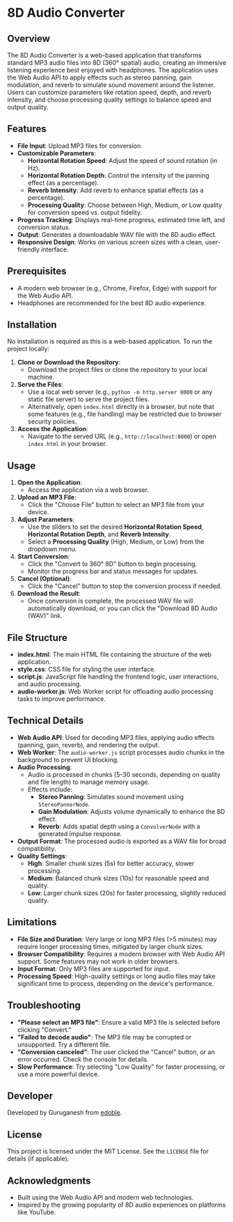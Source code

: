 # 8D Audio Converter

## Overview
The 8D Audio Converter is a web-based application that transforms standard MP3 audio files into 8D (360° spatial) audio, creating an immersive listening experience best enjoyed with headphones. The application uses the Web Audio API to apply effects such as stereo panning, gain modulation, and reverb to simulate sound movement around the listener. Users can customize parameters like rotation speed, depth, and reverb intensity, and choose processing quality settings to balance speed and output quality.

## Features
- **File Input**: Upload MP3 files for conversion.
- **Customizable Parameters**:
  - **Horizontal Rotation Speed**: Adjust the speed of sound rotation (in Hz).
  - **Horizontal Rotation Depth**: Control the intensity of the panning effect (as a percentage).
  - **Reverb Intensity**: Add reverb to enhance spatial effects (as a percentage).
  - **Processing Quality**: Choose between High, Medium, or Low quality for conversion speed vs. output fidelity.
- **Progress Tracking**: Displays real-time progress, estimated time left, and conversion status.
- **Output**: Generates a downloadable WAV file with the 8D audio effect.
- **Responsive Design**: Works on various screen sizes with a clean, user-friendly interface.

## Prerequisites
- A modern web browser (e.g., Chrome, Firefox, Edge) with support for the Web Audio API.
- Headphones are recommended for the best 8D audio experience.

## Installation
No installation is required as this is a web-based application. To run the project locally:

1. **Clone or Download the Repository**:
   - Download the project files or clone the repository to your local machine.
2. **Serve the Files**:
   - Use a local web server (e.g., `python -m http.server 8000` or any static file server) to serve the project files.
   - Alternatively, open `index.html` directly in a browser, but note that some features (e.g., file handling) may be restricted due to browser security policies.
3. **Access the Application**:
   - Navigate to the served URL (e.g., `http://localhost:8000`) or open `index.html` in your browser.

## Usage
1. **Open the Application**:
   - Access the application via a web browser.
2. **Upload an MP3 File**:
   - Click the "Choose File" button to select an MP3 file from your device.
3. **Adjust Parameters**:
   - Use the sliders to set the desired **Horizontal Rotation Speed**, **Horizontal Rotation Depth**, and **Reverb Intensity**.
   - Select a **Processing Quality** (High, Medium, or Low) from the dropdown menu.
4. **Start Conversion**:
   - Click the "Convert to 360° 8D" button to begin processing.
   - Monitor the progress bar and status messages for updates.
5. **Cancel (Optional)**:
   - Click the "Cancel" button to stop the conversion process if needed.
6. **Download the Result**:
   - Once conversion is complete, the processed WAV file will automatically download, or you can click the "Download 8D Audio (WAV)" link.

## File Structure
- **index.html**: The main HTML file containing the structure of the web application.
- **style.css**: CSS file for styling the user interface.
- **script.js**: JavaScript file handling the frontend logic, user interactions, and audio processing.
- **audio-worker.js**: Web Worker script for offloading audio processing tasks to improve performance.

## Technical Details
- **Web Audio API**: Used for decoding MP3 files, applying audio effects (panning, gain, reverb), and rendering the output.
- **Web Worker**: The `audio-worker.js` script processes audio chunks in the background to prevent UI blocking.
- **Audio Processing**:
  - Audio is processed in chunks (5-30 seconds, depending on quality and file length) to manage memory usage.
  - Effects include:
    - **Stereo Panning**: Simulates sound movement using `StereoPannerNode`.
    - **Gain Modulation**: Adjusts volume dynamically to enhance the 8D effect.
    - **Reverb**: Adds spatial depth using a `ConvolverNode` with a generated impulse response.
- **Output Format**: The processed audio is exported as a WAV file for broad compatibility.
- **Quality Settings**:
  - **High**: Smaller chunk sizes (5s) for better accuracy, slower processing.
  - **Medium**: Balanced chunk sizes (10s) for reasonable speed and quality.
  - **Low**: Larger chunk sizes (20s) for faster processing, slightly reduced quality.

## Limitations
- **File Size and Duration**: Very large or long MP3 files (>5 minutes) may require longer processing times, mitigated by larger chunk sizes.
- **Browser Compatibility**: Requires a modern browser with Web Audio API support. Some features may not work in older browsers.
- **Input Format**: Only MP3 files are supported for input.
- **Processing Speed**: High-quality settings or long audio files may take significant time to process, depending on the device's performance.

## Troubleshooting
- **"Please select an MP3 file"**: Ensure a valid MP3 file is selected before clicking "Convert."
- **"Failed to decode audio"**: The MP3 file may be corrupted or unsupported. Try a different file.
- **"Conversion canceled"**: The user clicked the "Cancel" button, or an error occurred. Check the console for details.
- **Slow Performance**: Try selecting "Low Quality" for faster processing, or use a more powerful device.

## Developer
Developed by Guruganesh from [edoble](https://edoble.in).

## License
This project is licensed under the MIT License. See the `LICENSE` file for details (if applicable).

## Acknowledgments
- Built using the Web Audio API and modern web technologies.
- Inspired by the growing popularity of 8D audio experiences on platforms like YouTube.